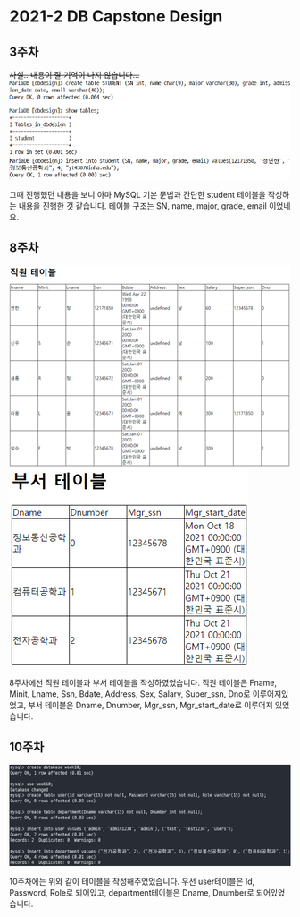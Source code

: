 # 2021-2 DB Capstone Design

## 3주차
~~사실.. 내용이 잘 기억이 나지 않습니다...~~
![3주차 step1](./img/3주차_step1.png)
![3주차 step2](./img/3주차_step2.png)

그때 진행했던 내용을 보니 아마 MySQL 기본 문법과 간단한 student 테이블을 작성하는 내용을 진행한 것 같습니다.
테이블 구조는 SN, name, major, grade, email 이었네요.

## 8주차
![8주차 직원 테이블](./img/8주차_직원_테이블.png)
![8주차 부서 테이블](./img/8주차_부서_테이블.png)

8주차에선 직원 테이블과 부서 테이블을 작성하였었습니다.
직원 테이블은 Fname, Minit, Lname, Ssn, Bdate, Address, Sex, Salary, Super_ssn, Dno로 이루어져있었고,
부서 테이블은 Dname, Dnumber, Mgr_ssn, Mgr_start_date로 이루어져 있었습니다.

## 10주차
![10주차 테이블](./img/10주차_테이블.png)

10주차에는 위와 같이 테이블을 작성해주었었습니다.
우선 user테이블은 Id, Password, Role로 되어있고,
department테이블은 Dname, Dnumber로 되어있었습니다.
